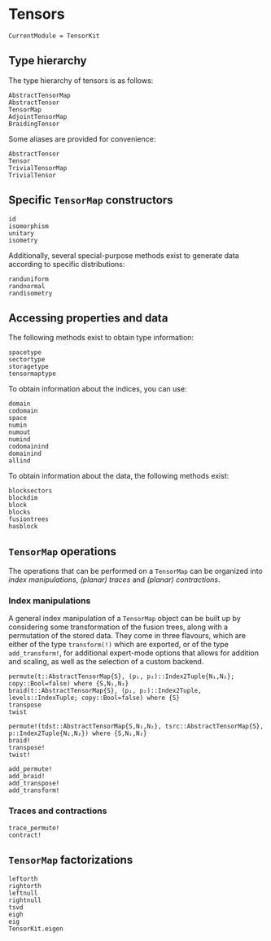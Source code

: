 # Tensors

```@meta
CurrentModule = TensorKit
```

## Type hierarchy

The type hierarchy of tensors is as follows:

```@docs
AbstractTensorMap
AbstractTensor
TensorMap
AdjointTensorMap
BraidingTensor
```

Some aliases are provided for convenience:

```@docs
AbstractTensor
Tensor
TrivialTensorMap
TrivialTensor
```

## Specific `TensorMap` constructors

```@docs
id
isomorphism
unitary
isometry
```

Additionally, several special-purpose methods exist to generate data according to specific distributions:

```@docs
randuniform
randnormal
randisometry
```

## Accessing properties and data

The following methods exist to obtain type information:

```@docs
spacetype
sectortype
storagetype
tensormaptype
```

To obtain information about the indices, you can use:
```@docs
domain
codomain
space
numin
numout
numind
codomainind
domainind
allind
```

To obtain information about the data, the following methods exist:
```@docs
blocksectors
blockdim
block
blocks
fusiontrees
hasblock
```

## `TensorMap` operations

The operations that can be performed on a `TensorMap` can be organized into *index
manipulations*, *(planar) traces* and *(planar) contractions*.

### Index manipulations

A general index manipulation of a `TensorMap` object can be built up by considering some
transformation of the fusion trees, along with a permutation of the stored data. They come
in three flavours, which are either of the type `transform(!)` which are exported, or of the
type `add_transform!`, for additional expert-mode options that allows for addition and
scaling, as well as the selection of a custom backend.

```@docs
permute(t::AbstractTensorMap{S}, (p₁, p₂)::Index2Tuple{N₁,N₂}; copy::Bool=false) where {S,N₁,N₂}
braid(t::AbstractTensorMap{S}, (p₁, p₂)::Index2Tuple, levels::IndexTuple; copy::Bool=false) where {S}
transpose
twist
```
```@docs
permute!(tdst::AbstractTensorMap{S,N₁,N₂}, tsrc::AbstractTensorMap{S}, p::Index2Tuple{N₁,N₂}) where {S,N₁,N₂}
braid!
transpose!
twist!
```
```@docs
add_permute!
add_braid!
add_transpose!
add_transform!
```

### Traces and contractions

```@docs
trace_permute!
contract!
```

## `TensorMap` factorizations

```@docs
leftorth
rightorth
leftnull
rightnull
tsvd
eigh
eig
TensorKit.eigen
```
